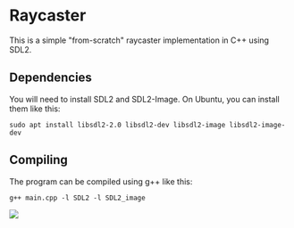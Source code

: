 # Raycaster

This is a simple "from-scratch" raycaster implementation in C++ using SDL2.  

## Dependencies
You will need to install SDL2 and SDL2-Image. On Ubuntu, you can install them like this:

```
sudo apt install libsdl2-2.0 libsdl2-dev libsdl2-image libsdl2-image-dev
```

## Compiling
The program can be compiled using g++ like this:

```
g++ main.cpp -l SDL2 -l SDL2_image
```

![]("./images/vis.gif")
